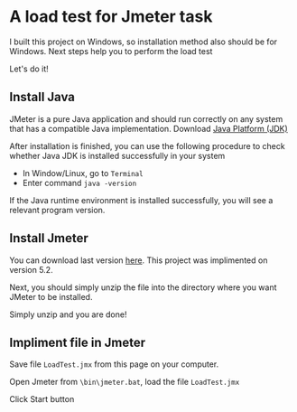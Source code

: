 # A load test for Jmeter task

 
I built this project on Windows, so installation method also should be for Windows.
Next steps help you to perform the load test
 
  Let's do it!


## Install Java
JMeter is a pure Java application and should run correctly on any system that has a compatible Java implementation.
Download [Java Platform (JDK)](https://www.oracle.com/java/technologies/javase-downloads.html)

After installation is finished, you can use the following procedure to check whether Java JDK is installed successfully in your system

-   In Window/Linux, go to `Terminal`
-   Enter command `java -version`

If the Java runtime environment is installed successfully, you will see a relevant program version.


 
## Install Jmeter

You can download last version [here](http://jmeter.apache.org/download_jmeter.cgi). This project was implimented on version 5.2.

Next, you should simply unzip the file into the directory where you want JMeter to be installed. 

Simply unzip and you are done!


## Impliment file in Jmeter

Save file `LoadTest.jmx` from this page on your computer.

Open Jmeter from `\bin\jmeter.bat`, load the file `LoadTest.jmx`

 Click Start button


